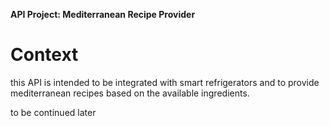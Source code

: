 **API Project: Mediterranean Recipe Provider** 

# Context 

this API is intended to be integrated with smart refrigerators and to provide mediterranean recipes based on the available ingredients. 

to be continued later

